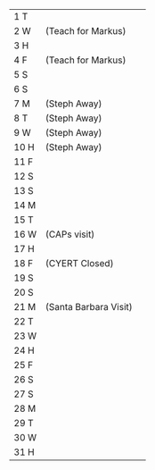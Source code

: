 |      |                       |     |
| ---- | --------------------- | --- |
| 1  T |                       |     |
| 2  W | (Teach for Markus)    |     |
| 3  H |                       |     |
| 4  F | (Teach for Markus)    |     |
| 5  S |                       |     |
| 6  S |                       |     |
| 7  M | (Steph Away)          |     |
| 8  T | (Steph Away)          |     |
| 9  W | (Steph Away)          |     |
| 10 H | (Steph Away)          |     |
| 11 F |                       |     |
| 12 S |                       |     |
| 13 S |                       |     |
| 14 M |                       |     |
| 15 T |                       |     |
| 16 W | (CAPs visit)          |     |
| 17 H |                       |     |
| 18 F | (CYERT Closed)        |     |
| 19 S |                       |     |
| 20 S |                       |     |
| 21 M | (Santa Barbara Visit) |     |
| 22 T |                       |     |
| 23 W |                       |     |
| 24 H |                       |     |
| 25 F |                       |     |
| 26 S |                       |     |
| 27 S |                       |     |
| 28 M |                       |     |
| 29 T |                       |     |
| 30 W |                       |     |
| 31 H |                       |     |

